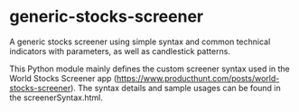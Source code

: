 # generic-stocks-screener
A generic stocks screener using simple syntax and common technical indicators with parameters, as well as candlestick patterns. 

This Python module mainly defines the custom screener syntax used in the World Stocks Screener app (https://www.producthunt.com/posts/world-stocks-screener). The syntax details and sample usages can be found in the screenerSyntax.html.
